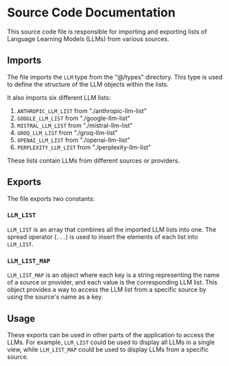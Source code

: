 # Source Code Documentation

This source code file is responsible for importing and exporting lists of Language Learning Models (LLMs) from various sources.

## Imports

The file imports the `LLM` type from the "@/types" directory. This type is used to define the structure of the LLM objects within the lists.

It also imports six different LLM lists:

1. `ANTHROPIC_LLM_LIST` from "./anthropic-llm-list"
2. `GOOGLE_LLM_LIST` from "./google-llm-list"
3. `MISTRAL_LLM_LIST` from "./mistral-llm-list"
4. `GROQ_LLM_LIST` from "./groq-llm-list"
5. `OPENAI_LLM_LIST` from "./openai-llm-list"
6. `PERPLEXITY_LLM_LIST` from "./perplexity-llm-list"

These lists contain LLMs from different sources or providers.

## Exports

The file exports two constants:

### `LLM_LIST`

`LLM_LIST` is an array that combines all the imported LLM lists into one. The spread operator (`...`) is used to insert the elements of each list into `LLM_LIST`.

### `LLM_LIST_MAP`

`LLM_LIST_MAP` is an object where each key is a string representing the name of a source or provider, and each value is the corresponding LLM list. This object provides a way to access the LLM list from a specific source by using the source's name as a key.

## Usage

These exports can be used in other parts of the application to access the LLMs. For example, `LLM_LIST` could be used to display all LLMs in a single view, while `LLM_LIST_MAP` could be used to display LLMs from a specific source.